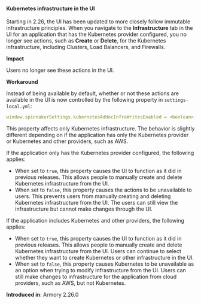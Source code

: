 #### Kubernetes infrastructure in the UI

Starting in 2.26, the UI has been updated to more closely follow immutable infrastructure principles. When you navigate to the **Infrastructure** tab in the UI for an application that has the Kubernetes provider configured, you no longer see actions, such as **Create** or **Delete**, for the Kubernetes infrastructure, including Clusters, Load Balancers, and Firewalls.

**Impact**

Users no longer see these actions in the UI.

**Workaround**

Instead of being available by default, whether or not these actions are available in the UI is now controlled by the following property in `settings-local.yml`:

```yaml
window.spinnakerSettings.kubernetesAdHocInfraWritesEnabled = <boolean>;
```

This property affects only Kubernetes infrastructure. The behavior is slightly different depending on if the application has only the Kubernetes provider or Kubernetes and other providers, such as AWS.

If the application only has the Kubernetes provider configured, the following applies:

- When set to `true`, this property causes the UI to function as it did in previous releases. This allows people to manually create and delete Kubernetes infrastructure from the UI.
- When set to `false`, this property causes the actions to be unavailable to users. This prevents users from manually creating and deleting Kubernetes infrastructure from the UI. The users can still view the infrastructure but cannot make changes through the UI.

If the application includes Kubernetes and other providers, the following applies:

- When set to `true`, this property causes the UI to function as it did in previous releases. This allows people to manually create and delete Kubernetes infrastructure from the UI. Users can continue to select whether they want to create Kubernetes or other infrastructure in the UI.
- When set to `false`, this property causes Kubernetes to be unavailable as an option when trying to modify infrastructure from the UI. Users can still make changes to infrastructure for the application from cloud providers, such as AWS, but not Kubernetes.

**Introduced in**: Armory 2.26.0